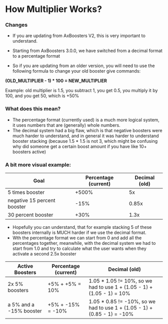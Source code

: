 # How Multiplier Works?

### Changes
- If you are updating from AxBoosters V2, this is very important to understand.
- Starting from AxBoosters 3.0.0, we have switched from a decimal format to a percentage format

- So if you are updating from an older version, you will need to use the following formula to change your old booster give commands:

**(OLD_MULTIPLIER - 1) * 100 = NEW_MULTIPLIER**

Example: old multiplier is 1.5, you subtract 1, you get 0.5, you multiply it by 100, and you get 50, which is +50%

### What does this mean?

- The percentage format (currently used) is a much more logical system, it uses numbers that are (generally) whole numbers.
- The decimal system had a big flaw, which is that negative boosters were much harder to understand, and in general it was harder to understand booster stacking (because 1.5 * 1.5 is not 3, which might be confusing why did someone get a certain boost amount if you have like 10+ boosters active)

### A bit more visual example:

| Goal                        | Percentage (**current**) | Decimal (old) |
|-----------------------------|--------------------------|---------------|
| 5 times booster             | +500%                    | 5x            |
| negative 15 percent booster | -15%                     | 0.85x         |
| 30 percent booster          | +30%                     | 1.3x          |

- Hopefully you can understand, that for example stacking 5 of these boosters internally is MUCH harder if we use the decimal format.
- Wth the percentage format we can start from 0 and add all the percentages together, meanwhile, with the decimal system we had to start from 1.0 and try to calculate what the user wants when they activate a second 2.5x booster

| Active Boosters         | Percentage (**current**) | Decimal (old)                                                            |
|-------------------------|--------------------------|--------------------------------------------------------------------------|
| 2x 5% boosters          | +5% + +5% = 10%          | 1.05 * 1.05 != 10%, so we had to use 1 + (1.05 - 1) + (1.05 - 1) = 10%   |
| a 5% and a -15% booster | +5% + -15% = -10%        | 1.05 * 0.85 != -10%, so we had to use 1 + (1.05 - 1) + (0.85 - 1) = -10% |